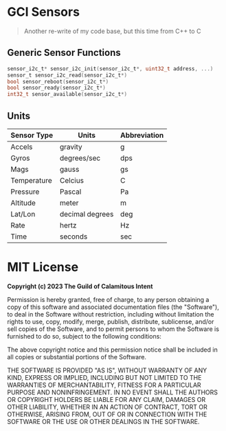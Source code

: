 # GCI Sensors

> Another re-write of my code base, but this time from
> C++ to C

## Generic Sensor Functions

```c
sensor_i2c_t* sensor_i2c_init(sensor_i2c_t*, uint32_t address, ...)
sensor_t sensor_i2c_read(sensor_i2c_t*)
bool sensor_reboot(sensor_i2c_t*)
bool sensor_ready(sensor_i2c_t*)
int32_t sensor_available(sensor_i2c_t*)
```

## Units

| Sensor Type | Units           | Abbreviation
|-------------|-----------------|--------------|
| Accels      | gravity         | g
| Gyros       | degrees/sec     | dps
| Mags        | gauss           | gs
| Temperature | Celcius         | C
| Pressure    | Pascal          | Pa
| Altitude    | meter           | m
| Lat/Lon     | decimal degrees | deg
| Rate        | hertz           | Hz
| Time        | seconds         | sec

# MIT License

**Copyright (c) 2023 The Guild of Calamitous Intent**

Permission is hereby granted, free of charge, to any person obtaining a copy
of this software and associated documentation files (the "Software"), to deal
in the Software without restriction, including without limitation the rights
to use, copy, modify, merge, publish, distribute, sublicense, and/or sell
copies of the Software, and to permit persons to whom the Software is
furnished to do so, subject to the following conditions:

The above copyright notice and this permission notice shall be included in all
copies or substantial portions of the Software.

THE SOFTWARE IS PROVIDED "AS IS", WITHOUT WARRANTY OF ANY KIND, EXPRESS OR
IMPLIED, INCLUDING BUT NOT LIMITED TO THE WARRANTIES OF MERCHANTABILITY,
FITNESS FOR A PARTICULAR PURPOSE AND NONINFRINGEMENT. IN NO EVENT SHALL THE
AUTHORS OR COPYRIGHT HOLDERS BE LIABLE FOR ANY CLAIM, DAMAGES OR OTHER
LIABILITY, WHETHER IN AN ACTION OF CONTRACT, TORT OR OTHERWISE, ARISING FROM,
OUT OF OR IN CONNECTION WITH THE SOFTWARE OR THE USE OR OTHER DEALINGS IN THE
SOFTWARE.